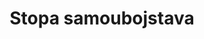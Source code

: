---
title: Stopa samoubojstava
permalink: /3-4-2/
sdg_goal: 3
layout: indicator
indicator: 3.4.2
indicator_variable: crude_rate
graph: longitudinal
graph_type_description: Line  graph
graph_status_notes: Graphed
variable_description: null
variable_notes: null
un_designated_tier: '2'
un_custodial_agency: WHO
target_id: '3.4'
has_metadata: false
goal_meta_link: 'http://unstats.un.org/sdgs/files/metadata-compilation/Metadata-Goal-3.pdf'
goal_meta_link_page: 13
indicator_name: Stopa samoubojstava
target: >-
  Do 2030. smanjiti za jednu trećinu preranu smrtnost od nezaraznih bolesti prevencijom i liječenjem te promicanjem mentalnog zdravlja i blagostanja.
source_title: null
source_notes: null
published: true
actual_indicator_available: US  suicide  mortality  rate
actual_indicator_available_description: >-
  Crude  and  age-adjusted  death  rates  due  to  suicide  expressed  per  100,000  population.
us_method_of_computation: >-
  Number  of  deaths  attributable  to  suicide  (ICD-10  codes  U03,  X60-X84,  Y87.0)  divided  by  the  population  and  expressed  per  100,000  population.  Rates  are  age-adjusted  using  the  direct  method  of  applying  age-specific  death  rates  to  the  U.S.  standard  population  distribution.  See  http://wonder.cdc.gov/wonder/help/ucd.html#Age-Adjusted  Rates  for  more  detail.
comments_and_limitations: >-
  Rates  were  generated  by  CDC  Wonder  using  the  Underlying  Cause  of  Death  mortality  files.  Rates  were  selected  based  on  the  ICD-10  113  Cause  of  Death  listing.
periodicity: Annual
time_period: '2014'
date_of_national_source_publication: 'December,  2016'
scheduled_update_by_national_source: 'December,  2017'
source_agency_staff_name: >-
  Mortality  Statistics  Branch,  Division  of  Vital  Statistics,  National  Center  for  Health  Statistics
source_agency_staff_email: ambranum@cdc.gov
source_agency_survey_dataset: 'National  Center  for  Health  Statistics,  Underlying  Cause  of  Death  File'
source_url: >-
  http://wonder.cdc.gov/ucd-icd10.html;  http://www.cdc.gov/nchs/data_access/vitalstatsonline.htm
graph_title: US  crude  suicide  mortality  rate  

---